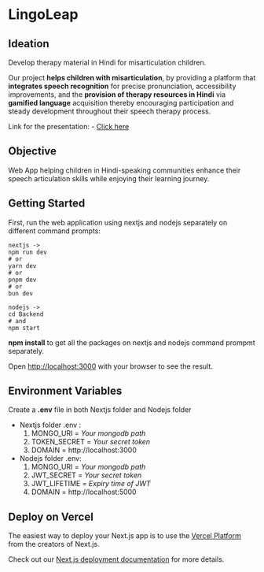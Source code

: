 # LingoLeap 

## Ideation

Develop therapy material in Hindi for misarticulation children.

Our project **helps children with misarticulation**, by providing a platform that **integrates speech recognition** for precise pronunciation, accessibility improvements, and the **provision of therapy resources in Hindi** via **gamified language** acquisition thereby encouraging participation and steady development throughout their speech therapy process.

Link for the presentation: - [Click here](https://www.canva.com/design/DAF46kiPCxw/AnhzPyR1pIgxE3TdFUDAeg/view?utm_content=DAF46kiPCxw&utm_campaign=designshare&utm_medium=link&utm_source=editor)

## Objective 

Web App helping children in Hindi-speaking communities enhance their speech articulation skills while enjoying their learning journey.

## Getting Started

First, run the web application using nextjs and nodejs separately on different command prompts:

```
nextjs ->
npm run dev
# or
yarn dev
# or
pnpm dev
# or
bun dev

nodejs ->
cd Backend
# and
npm start
```
**npm install** to get all the packages on nextjs and nodejs command prompmt separately.

Open [http://localhost:3000](http://localhost:3000) with your browser to see the result.

## Environment Variables

Create a **.env** file in both Nextjs folder and Nodejs folder

- Nextjs folder .env :
  1. MONGO_URI = _Your mongodb path_
  2. TOKEN_SECRET = _Your secret token_
  3. DOMAIN = http://localhost:3000
- Nodejs folder .env:
  1. MONGO_URI = _Your mongodb path_
  2. JWT_SECRET = _Your secret token_
  3. JWT_LIFETIME = _Expiry time of JWT_
  4. DOMAIN = http://localhost:5000

## Deploy on Vercel

The easiest way to deploy your Next.js app is to use the [Vercel Platform](https://vercel.com/new?utm_medium=default-template&filter=next.js&utm_source=create-next-app&utm_campaign=create-next-app-readme) from the creators of Next.js.

Check out our [Next.js deployment documentation](https://nextjs.org/docs/deployment) for more details.
